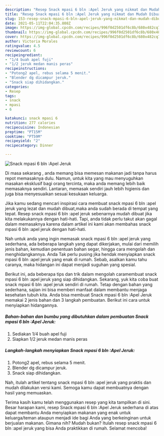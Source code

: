 ```yaml
---
description: "Resep Snack mpasi 6 bln :Apel Jeruk yang nikmat dan Mudah Dibuat"
title: "Resep Snack mpasi 6 bln :Apel Jeruk yang nikmat dan Mudah Dibuat"
slug: 153-resep-snack-mpasi-6-bln-apel-jeruk-yang-nikmat-dan-mudah-dibuat
date: 2021-05-11T22:04:35.808Z
image: https://img-global.cpcdn.com/recipes/996f0d2501df6c8b/680x482cq70/snack-mpasi-6-bln-apel-jeruk-foto-resep-utama.jpg
thumbnail: https://img-global.cpcdn.com/recipes/996f0d2501df6c8b/680x482cq70/snack-mpasi-6-bln-apel-jeruk-foto-resep-utama.jpg
cover: https://img-global.cpcdn.com/recipes/996f0d2501df6c8b/680x482cq70/snack-mpasi-6-bln-apel-jeruk-foto-resep-utama.jpg
author: Victoria Morales
ratingvalue: 4.5
reviewcount: 6
recipeingredient:
- "1/4 buah apel fuji"
- "1/2 jeruk medan manis peras"
recipeinstructions:
- "Potong2 apel, rebus selama 5 menit."
- "Blender dg dicampur jeruk."
- "Snack siap dihidangkan."
categories:
- Resep
tags:
- snack
- mpasi
- 6

katakunci: snack mpasi 6 
nutrition: 277 calories
recipecuisine: Indonesian
preptime: "PT15M"
cooktime: "PT59M"
recipeyield: "2"
recipecategory: Dinner

---
```



![Snack mpasi 6 bln :Apel Jeruk](https://img-global.cpcdn.com/recipes/996f0d2501df6c8b/680x482cq70/snack-mpasi-6-bln-apel-jeruk-foto-resep-utama.jpg)

Di masa  sekarang , anda memang bisa memesan makanan jadi tanpa harus repot memasaknya dulu. Namun, untuk kita yang mau menyuguhkan masakan eksklusif bagi orang tercinta, maka anda memang lebih baik memasaknya sendiri. Lantaran, memasak sendiri jauh lebih higienis dan juga bisa menyesuaikan sesuai kesukaan keluarga.

Jika kamu sedang mencari inspirasi cara membuat snack mpasi 6 bln :apel jeruk yang lezat dan mudah dibuat,maka anda sudah berada di tempat yang tepat. Resep snack mpasi 6 bln :apel jeruk  sebenarnya mudah dibuat jika kita melakukannya dengan hati-hati. Tapi, anda tidak perlu takut akan gagal dalam memasaknya 
karena dalam artikel ini kami akan membahas snack mpasi 6 bln :apel jeruk dengan hati-hati.  



Nah untuk anda yang ingin memasak snack mpasi 6 bln :apel jeruk yang sederhana, ada beberapa langkah yang dapat dikerjakan, mulai dari memilih jenis bahan, kemudian penentuan bahan segar, hingga cara mengolah dan menghidangkannya. Anda Tak perlu pusing jika hendak menyiapkan snack mpasi 6 bln :apel jeruk yang enak di rumah. Sebab, asalkan kamu  tahu caranya, maka hidangan ini dapat menjadi suguhan yang spesial.

Berikut ini, ada beberapa tips dan trik dalam mengolah caramembuat snack mpasi 6 bln :apel jeruk yang siap dihidangkan. Sekarang, yuk kita coba buat snack mpasi 6 bln :apel jeruk sendiri di rumah. Tetap dengan bahan yang sederhana, sajian ini bisa memberi manfaat dalam membantu menjaga kesehatan tubuh kita. Anda bisa membuat Snack mpasi 6 bln :Apel Jeruk memakai 2 jenis bahan dan 3 langkah pembuatan. Berikut ini cara untuk menyiapkan hidangannya.

<!--inarticleads1-->

##### Bahan-bahan dan bumbu yang dibutuhkan dalam pembuatan Snack mpasi 6 bln :Apel Jeruk:

1. Sediakan 1/4 buah apel fuji
1. Siapkan 1/2 jeruk medan manis peras




<!--inarticleads2-->

##### Langkah-langkah menyiapkan Snack mpasi 6 bln :Apel Jeruk:

1. Potong2 apel, rebus selama 5 menit.
1. Blender dg dicampur jeruk.
1. Snack siap dihidangkan.




Nah, itulah artikel tentang  snack mpasi 6 bln :apel jeruk  yang praktis dan mudah dilakukan versi kami. Semoga kamu dapat membuatnya dengan hasil yang memuaskan. 

Terima kasih kamu telah menggunakan resep yang kita tampilkan di sini. Besar harapan kami, resep  Snack mpasi 6 bln :Apel Jeruk sederhana di atas dapat membantu Anda menyiapkan makanan yang enak untuk keluarga/teman ataupun menjadi ide bagi Anda yang berkeinginan untuk berjualan makanan. Gimana nih? Mudah bukan? Itulah resep snack mpasi 6 bln :apel jeruk yang bisa Anda praktikkan di rumah. Selamat mencoba!

